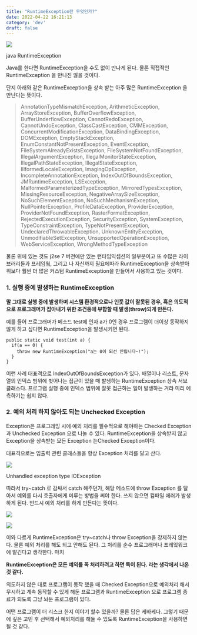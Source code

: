 ```yaml
---
title: "RuntimeException란 무엇인가?"
date: 2022-04-22 16:21:13
category: 'dev'
draft: false
---
```


![](https://blog.kakaocdn.net/dn/NdZsx/btqA2O4WDet/ewALlgjvwJmSoDgs4opWHk/img.png)

java RuntimeException

Java를 한다면 RuntimeException을 수도 없이 만나게 된다. 물론 직접적인 RuntimeException 을 만나진 않을 것이다. 

단지 아래와 같은 RuntimeException을 상속 받는 아주 많은 RuntimeException 을 만난다는 뜻이다.

> AnnotationTypeMismatchException, ArithmeticException, ArrayStoreException, BufferOverflowException, BufferUnderflowException, CannotRedoException, CannotUndoException, ClassCastException, CMMException, ConcurrentModificationException, DataBindingException, DOMException, EmptyStackException, EnumConstantNotPresentException, EventException, FileSystemAlreadyExistsException, FileSystemNotFoundException, IllegalArgumentException, IllegalMonitorStateException, IllegalPathStateException, IllegalStateException, IllformedLocaleException, ImagingOpException, IncompleteAnnotationException, IndexOutOfBoundsException, JMRuntimeException, LSException, MalformedParameterizedTypeException, MirroredTypesException, MissingResourceException, NegativeArraySizeException, NoSuchElementException, NoSuchMechanismException, NullPointerException, ProfileDataException, ProviderException, ProviderNotFoundException, RasterFormatException, RejectedExecutionException, SecurityException, SystemException, TypeConstraintException, TypeNotPresentException, UndeclaredThrowableException, UnknownEntityException, UnmodifiableSetException, UnsupportedOperationException, WebServiceException, WrongMethodTypeException

물론 위에 있는 것도 j2se 7 버전에만 있는 런타임익셉션의 일부분이고 또 수많은 라이브러리들과 프레임웤, 그리고 나 자신까지 필요에따라 RuntimeException을 상속받아 위보다 훨씬 더 많은 커스텀 RuntimeException을 만들어서 사용하고 있는 것이다. 

### **1\. 실행 중에 발생하는 RuntimeException**

**말 그대로 실행 중에 발생하며 시스템 환경적으로나 인풋 값이 잘못된 경우, 혹은 의도적으로 프로그래머가 잡아내기 위한 조건등에 부합할 때 발생(throw)되게 만든다.** 

예를 들어 프로그래머가 메소드 test에 인자 a가 0인 경우 프로그램이 더이상 동작하지 않게 하고 싶다면 RuntimeException을 발생시키면 된다.

    public static void test(int a) {
      if(a == 0) {
      	throw new RuntimeException("a는 0이 되선 안됩니다~!");
      }
    }

이런 사례 대표격으로 IndexOutOfBoundsException가 있다. 배열이나 리스트, 문자열의 인덱스 범위에 벗어나는 접근이 있을 때 발생하는 RuntimeException 상속 서브 클래스다. 프로그램 실행 중에 인덱스 범위에 잘못 접근하는 일이 발생하는 거라 미리 예측하기는 쉽지 않다. 

### **2\. 예외 처리 하지 않아도 되는 Unchecked Exception**

Exception은 프로그래밍 시에 예외 처리를 필수적으로 해야하는 Checked Exception과 Unchecked Exception 으로 나눌 수 있다. RuntimeException을 상속받지 않고 Exception을 상속받는 모든 Exception 는Checked Exception이다.

대표격으로는 입출력 관련 클래스들을 항상 Exception 처리를 달고 산다. 

![](https://blog.kakaocdn.net/dn/dT93is/btqA3fIpTUS/4JXYmaKqsWgo3UbGQIVtJ0/img.png)

Unhandled exception type IOException

따라서 try~catch 로 감싸서 catch 해주던가, 해당 메소드에 throw Exception 를 달아서 예외를 다시 호출자에게 미루는 방법을 써야 한다. 쓰지 않으면 컴파일 에러가 발생하게 된다. 반드시 예외 처리를 하게 만든다는 뜻이다. 

![](https://blog.kakaocdn.net/dn/JL3sD/btqA5Q9bZZ8/n3BZ2pl1B4gVRrfgkb0n91/img.png)

![](https://blog.kakaocdn.net/dn/NxAR4/btqA57JCX2Q/zCkfEz3R6pqKNkpVNzvwu1/img.jpg)

이와 다르게 RuntimeException은 try~catch나 throw Exception을 강제하지 않는다. 물론 예외 처리를 해도 되고 안해도 된다. 그 처리를 순수 프로그래머나 프레잌워크에 맡긴다고 생각한다. 마치

**RuntimeException은 모든 예외를 꼭 처리하려고 하면 독이 된다. 라는 생각에서 나온 것 같다.**

의도하지 않은 대로 프로그램이 동작 했을 때 Checked Exception으로 예외처리 해서 무시하고 계속 동작할 수 있게 해둔 프로그램과 RuntimeException 으로 프로그램 종료가 되도록 그냥 놔둔 프로그램이 있다. 

어떤 프로그램이 더 리스크 한지 이야기 할수 있을까? 물론 답은 케바케다. 그렇기 때문에 깊은 고민 후 선택해서 예외처리를 해둘 수 있도록 RuntimeException을 사용하면 될 것 같다.

